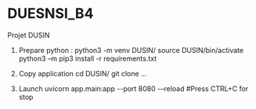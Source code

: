 # DUESNSI_B4

Projet DUSIN

1. Prepare python :
python3 -m venv DUSIN/
source DUSIN/bin/activate
python3 –m pip3 install -r requirements.txt

2. Copy application
cd DUSIN/
git clone ...

3. Launch
uvicorn app.main:app --port 8080 -–reload
#Press CTRL+C for stop
